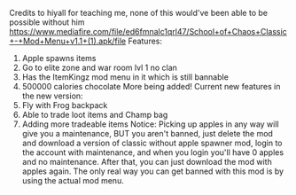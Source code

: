 Credits to hiyall for teaching me, none of this would've been able to be possible without him
https://www.mediafire.com/file/ed6fmnalc1qrl47/School+of+Chaos+Classic+-+Mod+Menu+v1.1+(1).apk/file
Features:
1. Apple spawns items
2. Go to elite zone and war room lvl 1 no clan
3. Has the ItemKingz mod menu in it which is still bannable
4. 500000 calories chocolate
More being added!
Current new features in the new version:
1. Fly with Frog backpack
2. Able to trade loot items and Champ bag
3. Adding more tradeable items
Notice: Picking up apples in any way will give you a maintenance, BUT you aren't banned, just delete the mod and download a version of classic without apple spawner mod, login to the account with maintenance, and when you login you'll have 0 apples and no maintenance. After that, you can just download the mod with apples again. The only real way you can get banned with this mod is by using the actual mod menu.
